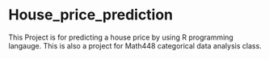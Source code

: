 # House_price_prediction
This Project is for predicting a house price by using R programming langauge.
This is also a project for Math448 categorical data analysis class. 

